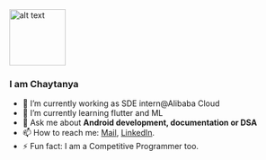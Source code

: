 <img src="https://raw.githubusercontent.com/rahul799/rahul799/master/Hi.gif" alt="alt text" width="100" height="100" />

### I am Chaytanya

- 🔭 I’m currently working as SDE intern@Alibaba Cloud
- 🌱 I’m currently learning flutter and ML
- 💬 Ask me about **Android development, documentation or DSA**
- 📫 How to reach me: [Mail](mailto:chaytanyas44@gmail.com), [LinkedIn](https://www.linkedin.com/in/chaytanya-sinha-4bb41187/).
- ⚡ Fun fact: I am a Competitive Programmer too.
